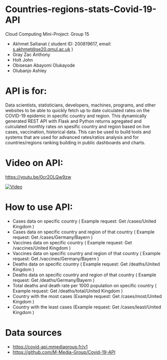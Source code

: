 # Countries-regions-stats-Covid-19-API
Cloud Computing Mini-Project: Group 15 

- Akhmet Saltanat ( student ID: 200819617, email: s.akhmet@se20.qmul.ac.uk )
- Gray Zac Anthony                 
- Holt John                         
- Obisesan Abayomi Olukayode
- Olubanjo Ashley

# API is for:
Data scientists, statisticians, developers, machines, programs, and other websites to be able to quickly fetch up to date culculated rates on the COVID-19 epidemic in specific country and region.  This dynamically generated REST API with Flask and Python returns agregated and culculated monthly rates on spesific country and region based on live cases, vaccination, historical data. This can be used to build tools and systems that are used for advanced rates/ratios analysis and for countries/regions  ranking building in public dashboards and charts.

#  Video on API: 
https://youtu.be/0cr2OLQw9zw

[![Video ](https://res.cloudinary.com/marcomontalbano/image/upload/v1617609265/video_to_markdown/images/youtube--0cr2OLQw9zw-c05b58ac6eb4c4700831b2b3070cd403.jpg)](https://youtu.be/0cr2OLQw9zw "Video")
# How to use API: 
- Cases data on specific country ( Example request:  Get /cases/United Kingdom )
- Cases data on specific country and region of that country ( Example request:  Get /cases/Germany/Bayern )
- Vaccines data on specific country ( Example request:  Get /vaccines/United Kingdom )
- Vaccines data on specific country and region of that country ( Example request:  Get /vaccines/Germany/Bayern )
- Deaths data on specific country ( Example request:  Get /deaths/United Kingdom )
- Deaths data on specific country and region of that country ( Example request:  Get /deaths/Germany/Bayern )
- Total deaths and death rate per 1000 population on specific country ( Example request:  Get /deaths/total/United Kingdom )
- Country with the most cases  (Example request:  Get /cases/most/United Kingdom )
- Country with the least cases (Example request:  Get /cases/least/United Kingdom )

# Data sources
- https://covid-api.mmediagroup.fr/v1
- https://github.com/M-Media-Group/Covid-19-API

